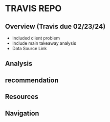 # TRAVIS REPO

## Overview (Travis due 02/23/24)
- Included client problem
- Include main takeaway analysis
- Data Source Link

## Analysis 

## recommendation 

## Resources

## Navigation
